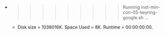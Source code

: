 * >>>>>>>>> Running inst-min-con-05-keyring-google.sh ...
  * Disk size = 1038016K. Space Used = 8K. Runtime = 00:00:00:00.
